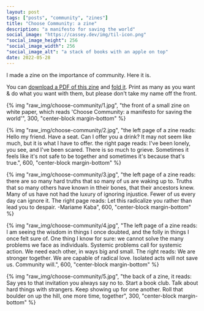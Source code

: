 ```yaml
---
layout: post
tags: ["posts", "community", "zines"]
title: "Choose Community: a zine"
description: "a manifesto for saving the world"
social_image: "https://cassey.dev/img/til-icon.png"
"social_image_height": 256
"social_image_width": 256
"social_image_alt": "a stack of books with an apple on top"
date: 2022-05-28
---
```



I made a zine on the importance of community. Here it is.

You can [download a PDF of this zine](/files/choose-community.pdf) and [fold it](https://www.readbrightly.com/how-to-make-zine/). Print as many as you want & do what you want with them, but please don't take my name off the front.

{% img "raw_img/choose-community/1.jpg", "the front of a small zine on white paper, which reads 'Choose Community: a manifesto for  saving the world'", 300, "center-block margin-bottom" %}

{% img "raw_img/choose-community/2.jpg", "the left page of a zine reads: Hello my friend. Have a seat. Can I offer you a drink? It may not seem like much, but it is what I have to offer. the right page reads: I've been lonely, you see, and I've been scared. There is so much to grieve. Sometimes it feels like it's not safe to be together and sometimes it's because that's true.", 600, "center-block margin-bottom" %}

{% img "raw_img/choose-community/3.jpg", "the left page of a zine reads: there are so many hard truths that so many of us are waking up to. Truths that so many others have known in ttheir bones, that their ancestors knew. Many of us have not had the luxury of ignoring injustice. Fewer of us every day can ignore it. The right page reads: Let this radicalize you rather than lead you to despair. -Mariame Kaba", 600, "center-block margin-bottom" %}

{% img "raw_img/choose-community/4.jpg", "The left page of a zine reads: I am seeing the wisdom in things I once doubted, and the folly in things I once felt sure of. One thing I know for sure: we cannot solve the many problems we face as individuals. Systemic problems call for systemic action. We need each other, in ways big and small. The right reads: We are stronger together. We are capable of radical love. Isolated acts will not save us. Community will.", 600, "center-block margin-bottom" %}

{% img "raw_img/choose-community/5.jpg", "the back of a zine, it reads: Say yes to that invitation you always say no to. Start a book club. Talk about hard things with strangers. Keep showing up for one another. Roll that boulder on up the hill, one more time, together", 300, "center-block margin-bottom" %}

